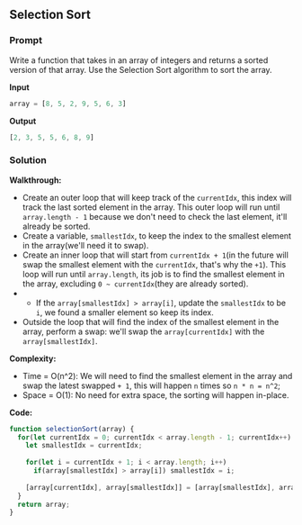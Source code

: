 ## Selection Sort

### Prompt

Write a function that takes in an array of integers and returns a sorted version of that array. Use the Selection Sort algorithm to sort the array.

**Input**
```js
array = [8, 5, 2, 9, 5, 6, 3]
```

**Output**
```js
[2, 3, 5, 5, 6, 8, 9]
```

### Solution

__Walkthrough:__
- Create an outer loop that will keep track of the `currentIdx`, this index will track the last sorted element in the array. This outer loop will run until `array.length - 1` because we don't need to check the last element, it'll already be sorted.
- Create a variable, `smallestIdx`, to keep the index to the smallest element in the array(we'll need it to swap).
- Create an inner loop that will start from `currentIdx + 1`(in the future will swap the smallest element with the `currentIdx`, that's why the `+1`). This loop will run until `array.length`, its job is to find the smallest element in the array, excluding `0 ~ currentIdx`(they are already sorted).
- - If the `array[smallestIdx] > array[i]`, update the `smallestIdx` to be `i`, we found a smaller element so keep its index.
- Outside the loop that will find the index of the smallest element in the array, perform a swap: we'll swap the `array[currentIdx]` with the `array[smallestIdx]`.

__Complexity:__
- Time = O(n^2): We will need to find the smallest element in the array and swap the latest swapped `+ 1`, this will happen `n` times so `n * n = n^2`;
- Space = O(1): No need for extra space, the sorting will happen in-place.

__Code:__

```js
function selectionSort(array) {
  for(let currentIdx = 0; currentIdx < array.length - 1; currentIdx++) {
    let smallestIdx = currentIdx;
    
    for(let i = currentIdx + 1; i < array.length; i++)
      if(array[smallestIdx] > array[i]) smallestIdx = i;
		
    [array[currentIdx], array[smallestIdx]] = [array[smallestIdx], array[currentIdx]];
  }
  return array;
}
```